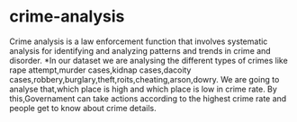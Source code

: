 # crime-analysis
Crime analysis is a law enforcement function that involves systematic analysis for identifying and analyzing patterns and trends in crime and disorder. *In our dataset we are  analysing the  different types of crimes like rape attempt,murder cases,kidnap cases,dacoity cases,robbery,burglary,theft,roits,cheating,arson,dowry. We are going to analyse that,which place is high and which place is low in crime rate. By this,Governament can take actions according to the highest crime rate  and people get to know about crime details.
